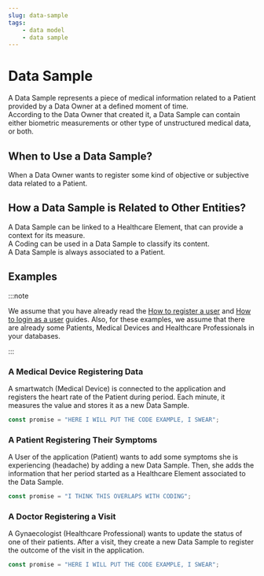 ```yaml
---
slug: data-sample
tags:
    - data model
    - data sample
---
```

# Data Sample

A Data Sample represents a piece of medical information related to a Patient provided by a Data Owner at a defined
moment of time.  
According to the Data Owner that created it, a Data Sample can contain either biometric measurements or other type of 
unstructured medical data, or both.  

## When to Use a Data Sample?

When a Data Owner wants to register some kind of objective or subjective data related to a Patient.

## How a Data Sample is Related to Other Entities?

A Data Sample can be linked to a Healthcare Element, that can provide a context for its measure.  
A Coding can be used in a Data Sample to classify its content.  
A Data Sample is always associated to a Patient.  

## Examples

:::note

We assume that you have already read the [How to register a user](/sdks/how-to/register-a-user) and [How to login as a user](/sdks/how-to/login-as-a-user) guides.
Also, for these examples, we assume that there are already some Patients, Medical Devices and Healthcare Professionals in
your databases.

:::

### A Medical Device Registering Data

A smartwatch (Medical Device) is connected to the application and registers the heart rate of the Patient during period.
Each minute, it measures the value and stores it as a new Data Sample.

```typescript
const promise = "HERE I WILL PUT THE CODE EXAMPLE, I SWEAR";
```

### A Patient Registering Their Symptoms

A User of the application (Patient) wants to add some symptoms she is experiencing (headache) by adding a new Data Sample.
Then, she adds the information that her period started as a Healthcare Element associated to the Data Sample.
```typescript
const promise = "I THINK THIS OVERLAPS WITH CODING";
```

### A Doctor Registering a Visit

A Gynaecologist (Healthcare Professional) wants to update the status of one of their patients. After a visit, they 
create a new Data Sample to register the outcome of the visit in the application.
```typescript
const promise = "HERE I WILL PUT THE CODE EXAMPLE, I SWEAR";
```